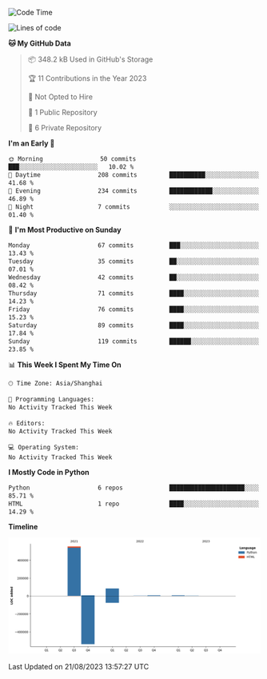 <!--
**qyzl7/qyzl7** is a ✨ _special_ ✨ repository because its `README.md` (this file) appears on your GitHub profile.

Here are some ideas to get you started:

- 🔭 I’m currently working on ...
- 🌱 I’m currently learning ...
- 👯 I’m looking to collaborate on ...
- 🤔 I’m looking for help with ...
- 💬 Ask me about ...
- 📫 How to reach me: ...
- 😄 Pronouns: ...
- ⚡ Fun fact: ...
-->
<!--START_SECTION:waka-->
![Code Time](http://img.shields.io/badge/Code%20Time-138%20hrs%201%20min-blue)

![Lines of code](https://img.shields.io/badge/From%20Hello%20World%20I%27ve%20Written-658.5%20thousand%20lines%20of%20code-blue)

**🐱 My GitHub Data** 

> 📦 348.2 kB Used in GitHub's Storage 
 > 
> 🏆 11 Contributions in the Year 2023
 > 
> 🚫 Not Opted to Hire
 > 
> 📜 1 Public Repository 
 > 
> 🔑 6 Private Repository 
 > 
**I'm an Early 🐤** 

```text
🌞 Morning                50 commits          ███░░░░░░░░░░░░░░░░░░░░░░   10.02 % 
🌆 Daytime                208 commits         ██████████░░░░░░░░░░░░░░░   41.68 % 
🌃 Evening                234 commits         ████████████░░░░░░░░░░░░░   46.89 % 
🌙 Night                  7 commits           ░░░░░░░░░░░░░░░░░░░░░░░░░   01.40 % 
```
📅 **I'm Most Productive on Sunday** 

```text
Monday                   67 commits          ███░░░░░░░░░░░░░░░░░░░░░░   13.43 % 
Tuesday                  35 commits          ██░░░░░░░░░░░░░░░░░░░░░░░   07.01 % 
Wednesday                42 commits          ██░░░░░░░░░░░░░░░░░░░░░░░   08.42 % 
Thursday                 71 commits          ████░░░░░░░░░░░░░░░░░░░░░   14.23 % 
Friday                   76 commits          ████░░░░░░░░░░░░░░░░░░░░░   15.23 % 
Saturday                 89 commits          ████░░░░░░░░░░░░░░░░░░░░░   17.84 % 
Sunday                   119 commits         ██████░░░░░░░░░░░░░░░░░░░   23.85 % 
```


📊 **This Week I Spent My Time On** 

```text
🕑︎ Time Zone: Asia/Shanghai

💬 Programming Languages: 
No Activity Tracked This Week

🔥 Editors: 
No Activity Tracked This Week

💻 Operating System: 
No Activity Tracked This Week
```

**I Mostly Code in Python** 

```text
Python                   6 repos             █████████████████████░░░░   85.71 % 
HTML                     1 repo              ████░░░░░░░░░░░░░░░░░░░░░   14.29 % 
```



**Timeline**

![Lines of Code chart](https://raw.githubusercontent.com/qyzl7/qyzl7/main/assets/bar_graph.png)


 Last Updated on 21/08/2023 13:57:27 UTC
<!--END_SECTION:waka-->
